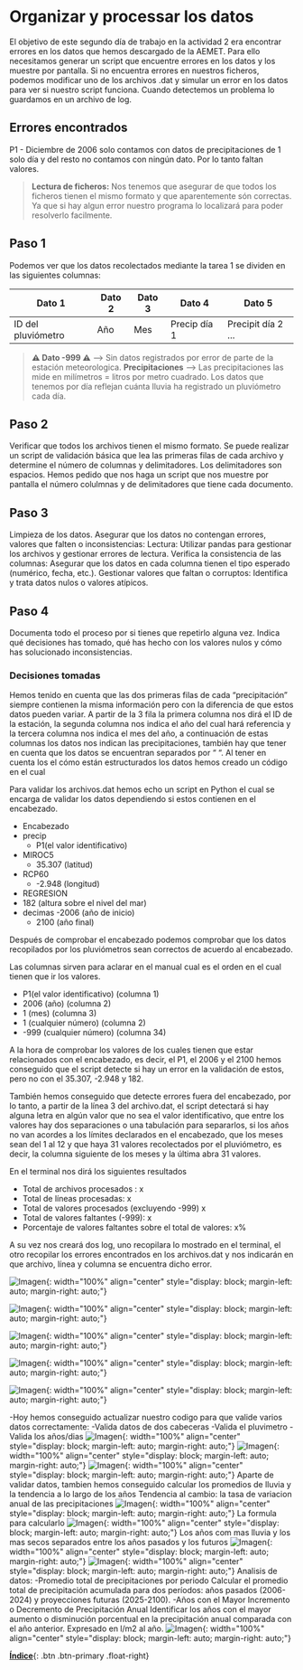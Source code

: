 

# Organizar y processar los datos

El objetivo de este segundo día de trabajo en la actividad 2 era encontrar errores en los datos que hemos descargado de la AEMET. Para ello necesitamos generar un script que encuentre errores en los datos y los muestre por pantalla. Si no encuentra errores en nuestros ficheros, podemos modificar uno de los archivos .dat y simular un error en los datos para ver si nuestro script funciona.
Cuando detectemos un problema lo guardamos en un archivo de log.

## Errores encontrados 

P1 - Diciembre de 2006 solo contamos con datos de precipitaciones de 1 solo día y del resto no contamos con ningún dato. Por lo tanto faltan valores. 

> **Lectura de ficheros:** Nos tenemos que asegurar de que todos los ficheros tienen el mismo formato y que aparentemente són correctas. Ya que si hay algun error nuestro programa lo localizará para poder resolverlo facilmente.

## Paso 1

Podemos ver que los datos recolectados mediante la tarea 1 se dividen en las siguientes columnas:

| Dato 1 | Dato 2 | Dato 3 | Dato 4 | Dato 5 |
|--------|--------|--------|--------|--------|
| ID del pluviómetro | Año | Mes | Precip día 1 | Precipit día 2 ... |

> **⚠️ Dato -999 ⚠️** --> Sin datos registrados por error de parte de la estación meteorologica.
> **Precipitaciones** --> Las precipitaciones las mide en milímetros = litros por metro cuadrado. Los datos que tenemos por día reflejan cuánta lluvia ha registrado un pluviómetro cada día.

## Paso 2
Verificar que todos los archivos tienen el mismo formato.
Se puede realizar un script de validación básica que lea las primeras filas de cada archivo y determine el número de columnas y delimitadores. Los delimitadores son espacios. 
Hemos pedido que nos haga un script que nos muestre por pantalla el número colulmnas y de delimitadores que tiene cada documento.

## Paso 3
Limpieza de los datos.
Asegurar que los datos no contengan errores, valores que falten o inconsistencias:
Lectura: Utilizar pandas para gestionar los archivos y gestionar errores de lectura.
Verifica la consistencia de las columnas: Asegurar que los datos en cada columna tienen el tipo esperado (numérico, fecha, etc.).
Gestionar valores que faltan o corruptos: Identifica y trata datos nulos o valores atípicos.

## Paso 4 

Documenta todo el proceso por si tienes que repetirlo alguna vez.
Indica qué decisiones has tomado, qué has hecho con los valores nulos y cómo has solucionado inconsistencias.
 
### Decisiones tomadas 

Hemos tenido en cuenta que las dos primeras filas de cada “precipitación” siempre contienen la misma información pero con la diferencia de que estos datos pueden variar. A partir de la 3 fila la primera columna nos dirá el ID de la estación, la segunda columna nos indica el año del cual hará referencia y la tercera columna nos indica el mes del año, a continuación de estas columnas los datos nos indican las precipitaciones, también hay que tener en cuenta que los datos se encuentran separados por “ “. 
Al tener en cuenta los el cómo están estructurados los datos hemos creado un código en el cual



Para validar los archivos.dat hemos echo un script en Python el cual se encarga de validar los datos dependiendo si estos contienen en el encabezado.

- Encabezado
-  precip
	- P1(el valor identificativo)
- MIROC5
	- 35.307 (latitud)
- RCP60
	- -2.948 (longitud)
- REGRESION 
- 182 (altura sobre el nivel del mar)
- decimas
	-2006 (año de inicio)
	- 2100 (año final)

Después de comprobar el encabezado podemos comprobar que los datos recopilados por los pluviómetros sean correctos de acuerdo al encabezado.

Las columnas sirven para aclarar en el manual cual es el orden en el cual tienen que ir los valores.

- P1(el valor identificativo) (columna 1)
- 2006 (año) (columna 2)
- 1 (mes) (columna 3)
- 1 (cualquier número) (columna 2)
- -999 (cualquier número) (columna 34)

A la hora de comprobar los valores de los cuales tienen que estar relacionados con el encabezado, es decir, el P1, el 2006 y el 2100 hemos conseguido que el script detecte si hay un error en la validación de estos, pero no con el 35.307, -2.948 y 182.

También hemos conseguido que detecte errores fuera del encabezado, por lo tanto, a partir de la línea 3 del archivo.dat, el script detectará si hay alguna letra en algún valor que no sea el valor identificativo, que entre los valores hay dos separaciones o una tabulación para separarlos, si los años no van acordes a los límites declarados en el encabezado, que los meses sean del 1 al 12 y que haya 31 valores recolectados por el pluviómetro, es decir, la columna siguiente de los meses y la última abra 31 valores.

En el terminal nos dirá los siguientes resultados
- Total de archivos procesados : x
- Total de líneas procesadas: x
- Total de valores procesados (excluyendo -999) x
- Total de valores faltantes (-999): x
- Porcentaje de valores faltantes sobre el total de valores: x%

A su vez nos creará dos log, uno recopilara lo mostrado en el terminal, el otro recopilar los errores encontrados en los archivos.dat y nos indicarán en que archivo, línea y columna se encuentra dicho error.

![Imagen](./E02/Imagen2.png){: width="100%" align="center" style="display: block; margin-left: auto; margin-right: auto;"}

![Imagen](./E02/Imagen1.png){: width="100%" align="center" style="display: block; margin-left: auto; margin-right: auto;"}

![Imagen](./E02/Imagen.png){: width="100%" align="center" style="display: block; margin-left: auto; margin-right: auto;"}

![Imagen](./E02/Imagen3.png){: width="100%" align="center" style="display: block; margin-left: auto; margin-right: auto;"}

![Imagen](./E02/Imagen4.png){: width="100%" align="center" style="display: block; margin-left: auto; margin-right: auto;"}

-Hoy hemos conseguido actualizar nuestro codigo para que valide varios datos correctamente:
-Valida datos de dos cabeceras
-Valida el pluvimetro
-Valida los años/dias
![Imagen](./E02/Dia4imagen1.png){: width="100%" align="center" style="display: block; margin-left: auto; margin-right: auto;"}
![Imagen](./E02/Dia4imagen2.png){: width="100%" align="center" style="display: block; margin-left: auto; margin-right: auto;"}
![Imagen](./E02/Dia4imagen3.png){: width="100%" align="center" style="display: block; margin-left: auto; margin-right: auto;"}
Aparte de validar datos, tambien hemos conseguido calcular los promedios de lluvia y la tendencia a lo largo de los años
Tendencia al cambio: la tasa de variacion anual de las precipitaciones
![Imagen](./E02/Tendenciacambio.png){: width="100%" align="center" style="display: block; margin-left: auto; margin-right: auto;"}
La formula para calcularlo
![Imagen](./E02/Formula.png){: width="100%" align="center" style="display: block; margin-left: auto; margin-right: auto;"}
Los años com mas lluvia y los mas secos separados entre los años pasados y los futuros
![Imagen](./E02/Extremos.png){: width="100%" align="center" style="display: block; margin-left: auto; margin-right: auto;"}
![Imagen](./E02/Extremos2.png){: width="100%" align="center" style="display: block; margin-left: auto; margin-right: auto;"}
Analisis de datos:
-Promedio total de precipitaciones por periodo
Calcular el promedio total de precipitación acumulada para dos períodos: años pasados (2006-2024) y proyecciones futuras (2025-2100).
-Años con el Mayor Incremento o Decremento de Precipitación Anual
Identificar los años con el mayor aumento o disminución porcentual en la precipitación anual comparada con el año anterior. Expresado en l/m2 al año.
![Imagen](./E02/Analisis.png){: width="100%" align="center" style="display: block; margin-left: auto; margin-right: auto;"}

[**Índice**](../README.md){: .btn .btn-primary .float-right}


